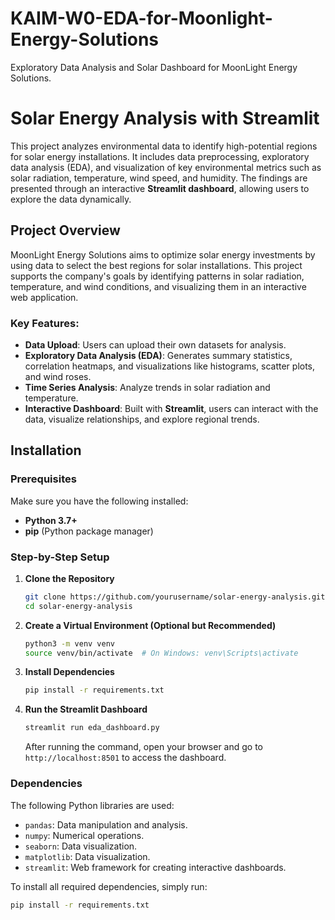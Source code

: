 # KAIM-W0-EDA-for-Moonlight-Energy-Solutions
Exploratory Data Analysis and Solar Dashboard for MoonLight Energy Solutions.
# Solar Energy Analysis with Streamlit

This project analyzes environmental data to identify high-potential regions for solar energy installations. It includes data preprocessing, exploratory data analysis (EDA), and visualization of key environmental metrics such as solar radiation, temperature, wind speed, and humidity. The findings are presented through an interactive **Streamlit dashboard**, allowing users to explore the data dynamically.

## Project Overview

MoonLight Energy Solutions aims to optimize solar energy investments by using data to select the best regions for solar installations. This project supports the company's goals by identifying patterns in solar radiation, temperature, and wind conditions, and visualizing them in an interactive web application.

### Key Features:
- **Data Upload**: Users can upload their own datasets for analysis.
- **Exploratory Data Analysis (EDA)**: Generates summary statistics, correlation heatmaps, and visualizations like histograms, scatter plots, and wind roses.
- **Time Series Analysis**: Analyze trends in solar radiation and temperature.
- **Interactive Dashboard**: Built with **Streamlit**, users can interact with the data, visualize relationships, and explore regional trends.

## Installation

### Prerequisites

Make sure you have the following installed:
- **Python 3.7+**
- **pip** (Python package manager)

### Step-by-Step Setup

1. **Clone the Repository**
    ```bash
    git clone https://github.com/yourusername/solar-energy-analysis.git
    cd solar-energy-analysis
    ```

2. **Create a Virtual Environment (Optional but Recommended)**
    ```bash
    python3 -m venv venv
    source venv/bin/activate  # On Windows: venv\Scripts\activate
    ```

3. **Install Dependencies**
    ```bash
    pip install -r requirements.txt
    ```

4. **Run the Streamlit Dashboard**
    ```bash
    streamlit run eda_dashboard.py
    ```

    After running the command, open your browser and go to `http://localhost:8501` to access the dashboard.

### **Dependencies**

The following Python libraries are used:
- `pandas`: Data manipulation and analysis.
- `numpy`: Numerical operations.
- `seaborn`: Data visualization.
- `matplotlib`: Data visualization.
- `streamlit`: Web framework for creating interactive dashboards.

To install all required dependencies, simply run:
```bash
pip install -r requirements.txt

